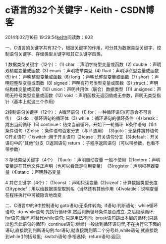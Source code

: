 # c语言的32个关键字 - Keith - CSDN博客





2014年02月16日 19:29:54[ke1th](https://me.csdn.net/u012436149)阅读数：603







一、C语言的关键字共有32个，根据关键字的作用，可分其为数据类型关键字、控制语句关键字、存储类型关键字和其它关键字四类。

1 数据类型关键字（12个）：
(1) char ：声明字符型变量或函数 
(2) double ：声明双精度变量或函数 
(3) enum ：声明枚举类型 
(4) float：声明浮点型变量或函数 
(5) int： 声明整型变量或函数 
(6) long ：声明长整型变量或函数 
(7) short ：声明短整型变量或函数 
(8) signed：声明有符号类型变量或函数 
(9) struct：声明结构体变量或函数 
(10) union：声明共用体（联合）数据类型 
(11) unsigned：声明无符号类型变量或函数 
(12) void ：声明函数无返回值或无参数，声明无类型指针（基本上就这三个作用）

2控制语句关键字（12个）：
A循环语句 
(1) for：一种循环语句(可意会不可言传） 
(2) do ：循环语句的循环体 
(3) while ：循环语句的循环条件 
(4) break：跳出当前循环 
(5) continue：结束当前循环，开始下一轮循环 
B条件语句 
(1)if: 条件语句 
(2)else ：条件语句否定分支（与 if 连用） 
(3)goto：无条件跳转语句 
C开关语句 
(1)switch :用于开关语句 
(2)case：开关语句分支 
(3)default：开关语句中的“其他”分支 
D返回语句
return ：子程序返回语句（可以带参数，也看不带参数）

3 存储类型关键字（4个） 
(1)auto ：声明自动变量 一般不使用 
(2)extern：声明变量是在其他文件正声明（也可以看做是引用变量） 
(3)register：声明积存器变量 
(4)static ：声明静态变量

4 其它关键字（4个）：
(1)const ：声明只读变量 
(2)sizeof：计算数据类型长度 
(3)typedef：用以给数据类型取别名（当然还有其他作用 
(4)volatile：说明变量在程序执行中可被隐含地改变



二、C语言中的9中控制语句
goto语句:无条件转向; 
if语句:判断语句; 
while循环语句; 
do-while语句:先执行循环体,然后判断循环条件是否成立. 之后继续循环; 
for语句:循环,可替代while语句; 只是用法不同; 
break语句跳出本层的循环;(只跳出包含此语句的循环) 
continue语句:继续(一般放到循环语句里,不在执行它下面的语句,直接跳到判断语句例:for语句,就直接跳到第二个分号处,while语句,就直接跳到while()的括号里; 
switch语句:多相选择; 
return语句:返回;


